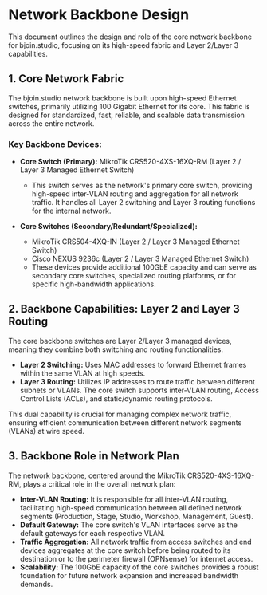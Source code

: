 # Network Backbone Design

This document outlines the design and role of the core network backbone for bjoin.studio, focusing on its high-speed fabric and Layer 2/Layer 3 capabilities.

## 1. Core Network Fabric

The bjoin.studio network backbone is built upon high-speed Ethernet switches, primarily utilizing 100 Gigabit Ethernet for its core. This fabric is designed for standardized, fast, reliable, and scalable data transmission across the entire network.

### Key Backbone Devices:

*   **Core Switch (Primary):** MikroTik CRS520-4XS-16XQ-RM (Layer 2 / Layer 3 Managed Ethernet Switch)
    *   This switch serves as the network's primary core switch, providing high-speed inter-VLAN routing and aggregation for all network traffic. It handles all Layer 2 switching and Layer 3 routing functions for the internal network.

*   **Core Switches (Secondary/Redundant/Specialized):**
    *   MikroTik CRS504-4XQ-IN (Layer 2 / Layer 3 Managed Ethernet Switch)
    *   Cisco NEXUS 9236c (Layer 2 / Layer 3 Managed Ethernet Switch)
    *   These devices provide additional 100GbE capacity and can serve as secondary core switches, specialized routing platforms, or for specific high-bandwidth applications.

## 2. Backbone Capabilities: Layer 2 and Layer 3 Routing

The core backbone switches are Layer 2/Layer 3 managed devices, meaning they combine both switching and routing functionalities.

*   **Layer 2 Switching:** Uses MAC addresses to forward Ethernet frames within the same VLAN at high speeds.
*   **Layer 3 Routing:** Utilizes IP addresses to route traffic between different subnets or VLANs. The core switch supports inter-VLAN routing, Access Control Lists (ACLs), and static/dynamic routing protocols.

This dual capability is crucial for managing complex network traffic, ensuring efficient communication between different network segments (VLANs) at wire speed.

## 3. Backbone Role in Network Plan

The network backbone, centered around the MikroTik CRS520-4XS-16XQ-RM, plays a critical role in the overall network plan:

*   **Inter-VLAN Routing:** It is responsible for all inter-VLAN routing, facilitating high-speed communication between all defined network segments (Production, Stage, Studio, Workshop, Management, Guest).
*   **Default Gateway:** The core switch's VLAN interfaces serve as the default gateways for each respective VLAN.
*   **Traffic Aggregation:** All network traffic from access switches and end devices aggregates at the core switch before being routed to its destination or to the perimeter firewall (OPNsense) for internet access.
*   **Scalability:** The 100GbE capacity of the core switches provides a robust foundation for future network expansion and increased bandwidth demands.
